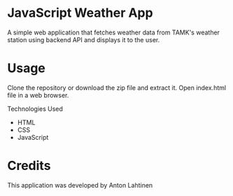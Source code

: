 # JavaScript Weather App

A simple web application that fetches weather data from TAMK's weather station using backend API and displays it to the user.

# Usage
Clone the repository or download the zip file and extract it.
Open index.html file in a web browser.

Technologies Used
- HTML
- CSS
- JavaScript

# Credits
This application was developed by Anton Lahtinen
